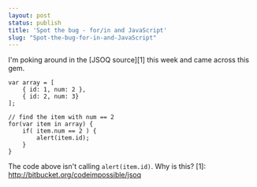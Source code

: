 ```yaml
---
layout: post
status: publish
title: 'Spot the bug - for/in and JavaScript'
slug: "Spot-the-bug-for-in-and-JavaScript"
---
```

I'm poking around in the [JSOQ source][1]  this week and came across this gem. 
   
    var array = [
        { id: 1, num: 2 },
        { id: 2, num: 3}
    ];
    
    // find the item with num == 2
    for(var item in array) {
        if( item.num == 2 ) {
            alert(item.id);
        }
    }
    
The code above isn't calling `alert(item.id)`. Why is this?
  [1]: http://bitbucket.org/codeimpossible/jsoq
